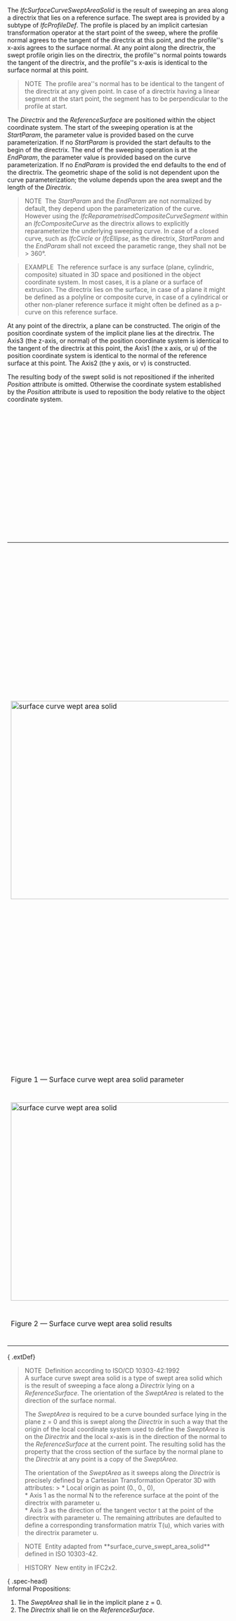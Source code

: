 The _IfcSurfaceCurveSweptAreaSolid_ is the result of sweeping an area along a directrix that lies on a reference surface. The swept area is provided by a subtype of _IfcProfileDef_. The profile is placed by an implicit cartesian transformation operator at the start point of the sweep, where the profile normal agrees to the tangent of the directrix at this point, and the profile''s x-axis agrees to the surface normal. At any point along the directrix, the swept profile origin lies on the directrix, the profile''s normal points towards the tangent of the directrix, and the profile''s x-axis is identical to the surface normal at this point.  
  
> NOTE&nbsp; The profile area''s normal has to be identical to the tangent of the directrix at any given point. In case of a directrix having a linear segment at the start point, the segment has to be perpendicular to the profile at start.  
  
The _Directrix_ and the _ReferenceSurface_ are positioned within the object coordinate system. The start of the sweeping operation is at the _StartParam_, the parameter value is provided based on the curve parameterization. If no _StartParam_ is provided the start defaults to the begin of the directrix. The end of the sweeping operation is at the _EndParam_, the parameter value is provided based on the curve parameterization. If no _EndParam_ is provided the end defaults to the end of the directrix. The geometric shape of the solid is not dependent upon the curve parameterization; the volume depends upon the area swept and the length of the _Directrix_.  
  
> NOTE&nbsp; The _StartParam_ and the _EndParam_ are not normalized by default, they depend upon the parameterization of the curve. However using the _IfcReparametrisedCompositeCurveSegment_ within an _IfcCompositeCurve_ as the directrix allows to explicitly reparameterize the underlying sweeping curve. In case of a closed curve, such as _IfcCircle_ or _IfcEllipse_, as the directrix, _StartParam_ and the _EndParam_ shall not exceed the parametic range, they shall not be > 360&deg;.  
  
> EXAMPLE&nbsp; The reference surface is any surface (plane, cylindric, composite) situated in 3D space and positioned in the object coordinate system. In most cases, it is a plane or a surface of extrusion. The directrix lies on the surface, in case of a plane it might be defined as a polyline or composite curve, in case of a cylindrical or other non-planer reference surface it might often be defined as a p-curve on this reference surface.  
  
At any point of the directrix, a plane can be constructed. The origin of the position coordinate system of the implicit plane lies at the directrix. The Axis3 (the z-axis, or normal) of the position coordinate system is identical to the tangent of the directrix at this point, the Axis1 (the x axis, or u) of the position coordinate system is identical to the normal of the reference surface at this point. The Axis2 (the y axis, or v) is constructed.  
  
The resulting body of the swept solid is not repositioned if the inherited _Position_ attribute is omitted. Otherwise the coordinate system established by the _Position_ attribute is used to reposition the body relative to the object coordinate system.  
  
&nbsp;  
  
<table border="0" cellpadding="2" cellspacing="2" summary="surface curve wept area solid"><br><tr><br><td><img src="../../../../../../figures/ifcsurfacecurvesweptareasolid_01.png" alt="surface curve wept area solid" width="600" height="450"></td><br><td><blockquote class="example">EXAMPLE&nbsp; Figure 1 illustrates an example using a cylindrical reference surface and a p-curve for sweeping a rectangle. The <em>Postion</em> is not provided and therefore it does not reposition the resulting swept solid. Figure 2 shows the expected result.</blockquote><br><blockquote class="note">NOTE&nbsp; The start of the directrix lies at the origin of the object coordinate system, as shown in the illustration,<br>only by coincidence. The start of the directrix and thereby the start of the sweeping operation might be at any point within the object coordinate <br>system and only depends on the position of the directrix.</blockquote></td><br></tr><br><tr><br><td><br><p class="figure">Figure 1 &mdash; Surface curve wept area solid parameter</p><br></td><br><td>&nbsp;</td><br></tr><br><tr><br><td><img src="../../../../../../figures/ifcsurfacecurvesweptareasolid_02.png" alt="surface curve wept area solid" width="600" height="450"></td><br></tr><br><tr><br><td><br><p class="figure">Figure 2 &mdash; Surface curve wept area solid results</p><br></td><br></tr><br></table>

  
  
{ .extDef}  
> NOTE&nbsp; Definition according to ISO/CD 10303-42:1992    
> A surface curve swept area solid is a type of swept area solid which is the result of sweeping a face along a _Directrix_ lying on a _ReferenceSurface_. The orientation of the _SweptArea_ is related to the direction of the surface normal.    
>     
> The _SweptArea_ is required to be a curve bounded surface lying in the plane z = 0 and this is swept along the _Directrix_ in such a way that the origin of the local coordinate system used to define the _SweptArea_ is on the _Directrix_ and the local x-axis is in the direction of the normal to the _ReferenceSurface_ at the current point. The resulting solid has the property that the cross section of the surface by the normal plane to the _Directrix_ at any point is a copy of the _SweptArea_.    
>     
> The orientation of the _SweptArea_ as it sweeps along the _Directrix_ is precisely defined by a Cartesian Transformation Operator 3D with attributes: > \* Local origin as point (0., 0., 0),  
> \* Axis 1 as the normal N to the reference surface at the point of the directrix with parameter u.  
> \* Axis 3 as the direction of the tangent vector t at the point of the directrix with parameter u.   The remaining attributes are defaulted to define a corresponding transformation matrix T(u), which varies with the directrix parameter u.  
  
> NOTE&nbsp; Entity adapted from \*\*surface_curve_swept_area_solid\*\* defined in ISO 10303-42.  
  
> HISTORY&nbsp; New entity in IFC2x2.  
  
{ .spec-head}  
Informal Propositions:  
  
1. The _SweptArea_ shall lie in the implicit plane z = 0.  
2. The _Directrix_ shall lie on the _ReferenceSurface_.
